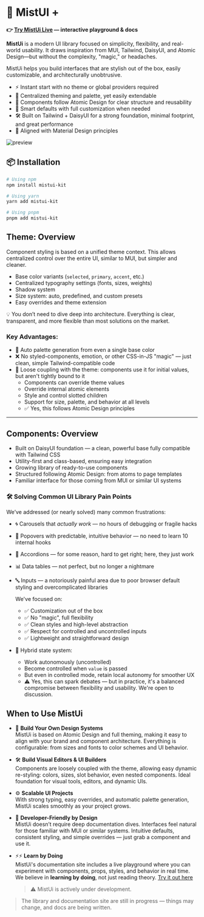 # 🌈 MistUI +
**👉 [Try MistUi Live](https://gilded-tanuki-0eb52b.netlify.app/) — interactive playground & docs**

 **MistUi** is a modern UI library focused on simplicity, flexibility, and real-world usability. It draws inspiration from MUI, Tailwind, DaisyUI, and Atomic Design—but without the complexity, "magic," or headaches.

MistUi helps you build interfaces that are stylish out of the box, easily customizable, and architecturally unobtrusive.

- ⚡️ Instant start with no theme or global providers required  
- 🎨 Centralized theming and palette, yet easily extendable  
- 🧱 Components follow Atomic Design for clear structure and reusability  
- 🧠 Smart defaults with full customization when needed  
- 🛠️ Built on Tailwind + DaisyUI for a strong foundation, minimal footprint, and great performance  
- 🎯 Aligned with Material Design principles  

![preview](https://i.postimg.cc/8Ch3Djk1/preview.png)


## 📦 Installation

```bash
# Using npm
npm install mistui-kit

# Using yarn
yarn add mistui-kit

# Using pnpm
pnpm add mistui-kit
```

## Theme: Overview

Component styling is based on a unified theme context. This allows centralized control over the entire UI, similar to MUI, but simpler and cleaner.

- Base color variants (`selected`, `primary`, `accent`, etc.)  
- Centralized typography settings (fonts, sizes, weights)  
- Shadow system  
- Size system: auto, predefined, and custom presets  
- Easy overrides and theme extension  

💡 You don’t need to dive deep into architecture. Everything is clear, transparent, and more flexible than most solutions on the market.

### Key Advantages:

- 🎨 Auto palette generation from even a single base color  
- ❌ No styled-components, emotion, or other CSS-in-JS "magic" — just clean, simple Tailwind-compatible code  
- 🔌 Loose coupling with the theme: components use it for initial values, but aren't tightly bound to it  
  - Components can override theme values  
  - Override internal atomic elements  
  - Style and control slotted children  
  - Support for size, palette, and behavior at all levels  
  - ✅ Yes, this follows Atomic Design principles  

---

## Components: Overview

- Built on DaisyUI foundation — a clean, powerful base fully compatible with Tailwind CSS  
- Utility-first and class-based, ensuring easy integration  
- Growing library of ready-to-use components  
- Structured following Atomic Design: from atoms to page templates  
- Familiar interface for those coming from MUI or similar UI systems  

### 🛠️ Solving Common UI Library Pain Points

We’ve addressed (or nearly solved) many common frustrations:

- 🌀 Carousels that *actually work* — no hours of debugging or fragile hacks  
- 🎯 Popovers with predictable, intuitive behavior — no need to learn 10 internal hooks  
- 📂 Accordions — for some reason, hard to get right; here, they just work  
- 📊 Data tables — not perfect, but no longer a nightmare  
- 🔤 Inputs — a notoriously painful area due to poor browser default styling and overcomplicated libraries  

  We've focused on:

  - ✅ Customization out of the box  
  - ✅ No "magic", full flexibility  
  - ✅ Clean styles and high-level abstraction  
  - ✅ Respect for controlled and uncontrolled inputs  
  - ✅ Lightweight and straightforward design  

- 🔄 Hybrid state system:  
  - Work autonomously (uncontrolled)  
  - Become controlled when `value` is passed  
  - But even in controlled mode, retain local autonomy for smoother UX  
  - ⚠️ Yes, this can spark debates — but in practice, it's a balanced compromise between flexibility and usability. We're open to discussion.  


## When to Use MistUi

- 🧱 **Build Your Own Design Systems**  
  MistUi is based on Atomic Design and full theming, making it easy to align with your brand and component architecture. Everything is configurable: from sizes and fonts to color schemes and UI behavior.

- 🛠️ **Build Visual Editors & UI Builders**  
  Components are loosely coupled with the theme, allowing easy dynamic re-styling: colors, sizes, slot behavior, even nested components. Ideal foundation for visual tools, editors, and dynamic UIs.

- ⚙️ **Scalable UI Projects**  
  With strong typing, easy overrides, and automatic palette generation, MistUi scales smoothly as your project grows.

- 🎨 **Developer-Friendly by Design**  
  MistUi doesn’t require deep documentation dives. Interfaces feel natural for those familiar with MUI or similar systems. Intuitive defaults, consistent styling, and simple overrides — just grab a component and use it.

- ⚡️⚡️ **Learn by Doing**  
  MistUi's documentation site includes a live playground where you can experiment with components, props, styles, and behavior in real time. We believe in **learning by doing**, not just reading theory.
  [Try it out here](https://gilded-tanuki-0eb52b.netlify.app/)


  > ⚠️ MistUi is actively under development.  
> The library and documentation site are still in progress — things may change, and docs are being written.